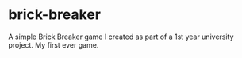 brick-breaker
=============

A simple Brick Breaker game I created as part of a 1st year university project. My first ever game.
